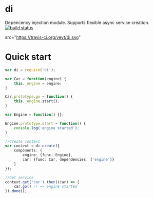 # di
Depencency injection module. Supports flexible async service creation.
[![build status](https://travis-ci.org/yevt/di.svg)](https://travis-ci.org/yevt/di)

src="https://travis-ci.org/yevt/di.svg"
# Quick start
```typescript
var di = require('di');

var Car = function(engine) {
    this._engine = engine; 
}

Car.prototype.go = function() {
    this._engine.start();
}

var Engine = function() {};

Engine.prototype.start = function() {
    console.log('engine started');
}

//Create context
var context = di.create({
    components: {
        engine: {func: Engine},
        car: {func: Car, dependencies: ['engine']}
    }
});

//Get service
context.get('car').then((car) => {
    car.go() // => engine started
}).done();
```
